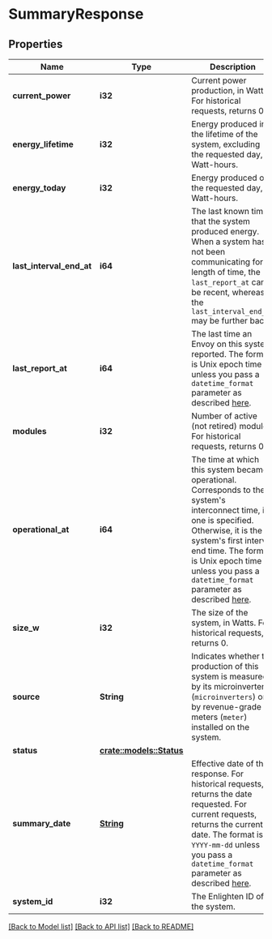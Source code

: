 # SummaryResponse

## Properties

Name | Type | Description | Notes
------------ | ------------- | ------------- | -------------
**current_power** | **i32** | Current power production, in Watts. For historical requests, returns 0. | 
**energy_lifetime** | **i32** | Energy produced in the lifetime of the system, excluding the requested day, in Watt-hours. | 
**energy_today** | **i32** | Energy produced on the requested day, in Watt-hours. | 
**last_interval_end_at** | **i64** | The last known time that the system produced energy. When a system has not been communicating for a length of time, the `last_report_at` can be recent, whereas the `last_interval_end_at` may be further back. | 
**last_report_at** | **i64** | The last time an Envoy on this system reported. The format is Unix epoch time unless you pass a `datetime_format` parameter as described [here](https://developer.enphase.com/docs#Datetimes). | 
**modules** | **i32** | Number of active (not retired) modules. For historical requests, returns 0. | 
**operational_at** | **i64** | The time at which this system became operational. Corresponds to the system's interconnect time, if one is specified. Otherwise, it is the system's first interval end time. The format is Unix epoch time unless you pass a `datetime_format` parameter as described [here](https://developer.enphase.com/docs#Datetimes). | 
**size_w** | **i32** | The size of the system, in Watts. For historical requests, returns 0. | 
**source** | **String** | Indicates whether the production of this system is measured by its microinverters (`microinverters`) or by revenue-grade meters (`meter`) installed on the system. | 
**status** | [**crate::models::Status**](Status.md) |  | 
**summary_date** | [**String**](string.md) | Effective date of the response. For historical requests, returns the date requested. For current requests, returns the current date. The format is `YYYY-mm-dd` unless you pass a `datetime_format` parameter as described [here](https://developer.enphase.com/docs#Datetimes). | 
**system_id** | **i32** | The Enlighten ID of the system. | 

[[Back to Model list]](../README.md#documentation-for-models) [[Back to API list]](../README.md#documentation-for-api-endpoints) [[Back to README]](../README.md)


